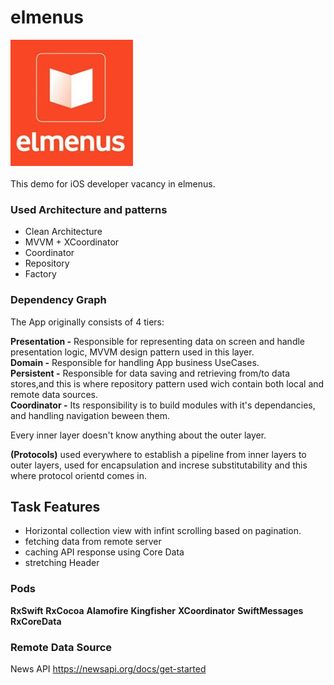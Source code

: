 # elmenus
![](menus.png) <br />
<br />
This demo for iOS developer vacancy in elmenus.

### Used Architecture and patterns

- Clean Architecture <br/>
- MVVM + XCoordinator <br/>
- Coordinator <br/>
- Repository <br/>
- Factory

### Dependency Graph

The App originally consists of 4 tiers: <br />

**Presentation -** Responsible for representing data on screen and handle presentation logic, MVVM design pattern used in this layer. <br />
**Domain -** Responsible for handling App business UseCases. <br />
**Persistent -** Responsible for data saving and retrieving from/to data stores,and this is where repository pattern used wich contain both local and remote data sources. <br />
**Coordinator -** Its responsibility is to build modules with it's dependancies, and handling navigation beween them. <br/>

Every inner layer doesn't know anything about the outer layer. <br />

**(Protocols)** used everywhere to establish a pipeline from inner layers to outer layers, used for encapsulation and increse substitutability and this where protocol orientd comes in.

## Task Features
- Horizontal collection view with infint scrolling based on pagination.<br/>
- fetching data from remote server <br/>
- caching API response using Core Data <br/>
- stretching Header <br/>


### Pods

**RxSwift**
**RxCocoa**
**Alamofire**
**Kingfisher**
**XCoordinator**
**SwiftMessages**
**RxCoreData**


### Remote Data Source

News API https://newsapi.org/docs/get-started

